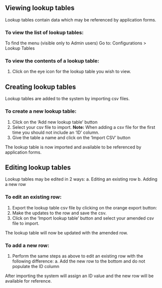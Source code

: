 ## Viewing lookup tables

Lookup tables contain data which may be referenced by application forms. 

### To view the list of lookup tables: 
To find the menu (visible only to Admin users) Go to: Configurations > Lookup Tables

### To view the contents of a lookup table: 
1. Click on the eye icon for the lookup table you wish to view. 

## Creating lookup tables
Lookup tables are added to the system by importing csv files. 

### To create a new lookup table: 
1. Click on the ‘Add new lookup table’ button
2. Select your csv file to import. 
**Note:** When adding a csv file for the first time you should not include an ‘ID’ column. 
3. Give the table a name and click on the ‘Import CSV’ button

The lookup table is now imported and available to be referenced by application forms. 

## Editing lookup tables
Lookup tables may be edited in 2 ways: 
a. Editing an existing row
b. Adding a new row

### To edit an existing row: 
1. Export the lookup table csv file by clicking on the orange export button: 
2. Make the updates to the row and save the csv.
3. Click on the ‘Import lookup table’ button and select your amended csv file to import. 

The lookup table will now be updated with the amended row. 

### To add a new row: 
1. Perform the same steps as above to edit an existing row with the following difference: 
    a. Add the new row to the bottom and do not populate the ID column

After importing the system will assign an ID value and the new row will be available for reference. 
